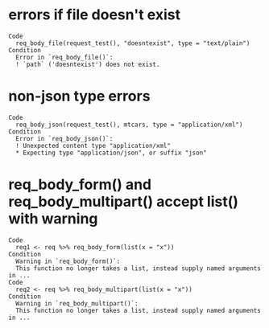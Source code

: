# errors if file doesn't exist

    Code
      req_body_file(request_test(), "doesntexist", type = "text/plain")
    Condition
      Error in `req_body_file()`:
      ! `path` ('doesntexist') does not exist.

# non-json type errors

    Code
      req_body_json(request_test(), mtcars, type = "application/xml")
    Condition
      Error in `req_body_json()`:
      ! Unexpected content type "application/xml"
      * Expecting type "application/json", or suffix "json"

# req_body_form() and req_body_multipart() accept list() with warning

    Code
      req1 <- req %>% req_body_form(list(x = "x"))
    Condition
      Warning in `req_body_form()`:
      This function no longer takes a list, instead supply named arguments in ...
    Code
      req2 <- req %>% req_body_multipart(list(x = "x"))
    Condition
      Warning in `req_body_multipart()`:
      This function no longer takes a list, instead supply named arguments in ...

